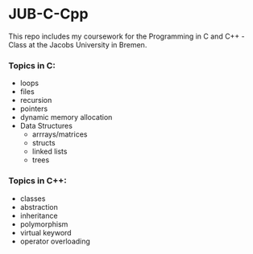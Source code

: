 # JUB-C-Cpp

This repo includes my coursework for the Programming in C and C++ -Class at the Jacobs University in Bremen.

### Topics in C:

- loops 
- files 
- recursion 
- pointers
- dynamic memory allocation
- Data Structures
    - arrrays/matrices
    - structs
    - linked lists
    - trees

### Topics in C++:
- classes
- abstraction
- inheritance 
- polymorphism
- virtual keyword
- operator overloading
